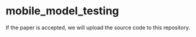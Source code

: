 # mobile_model_testing

If the paper is accepted, we will upload the source code to this repository.
